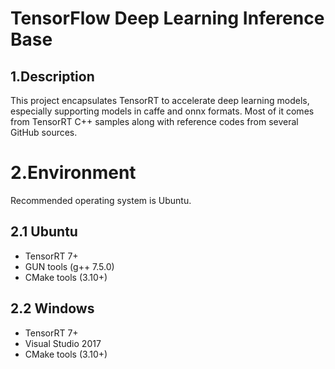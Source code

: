 
# TensorFlow Deep Learning Inference Base

## 1.Description
This project encapsulates TensorRT to accelerate deep learning models, especially supporting models in caffe and onnx formats. Most of it comes from TensorRT C++ samples along with reference codes from several GitHub sources.

# 2.Environment

Recommended operating system is Ubuntu.

## 2.1 Ubuntu

* TensorRT 7+
* GUN tools (g++ 7.5.0)
* CMake tools (3.10+)

## 2.2 Windows

* TensorRT 7+
* Visual Studio 2017
* CMake tools (3.10+)